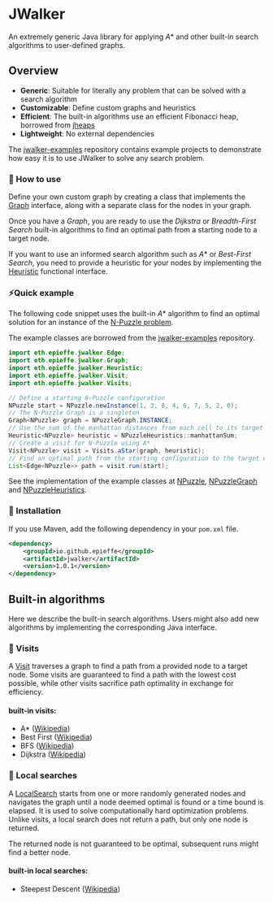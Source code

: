 # JWalker
An extremely generic Java library for applying *A** and other built-in search algorithms to user-defined graphs.

## Overview
- **Generic**: Suitable for literally any problem that can be solved with a search algorithm
- **Customizable**: Define custom graphs and heuristics
- **Efficient**: The built-in algorithms use an efficient Fibonacci heap, borrowed from [jheaps](https://github.com/d-michail/jheaps)
- **Lightweight**: No external dependencies

The [jwalker-examples](https://github.com/epieffe/jwalker-examples) repository contains example projects to demonstrate how easy it is to use JWalker to solve any search problem.

### 🤌 How to use
Define your own custom graph by creating a class that implements the [Graph](src/main/java/eth/epieffe/jwalker/Graph.java) interface, along with a separate class for the nodes in your graph.

Once you have a *Graph*, you are ready to use the *Dijkstra* or *Breadth-First Search* built-in algorithms to find an optimal path from a starting node to a target node.

If you want to use an informed search algorithm such as *A** or *Best-First Search*, you need to provide a heuristic for your nodes by implementing the [Heuristic](src/main/java/eth/epieffe/jwalker/Heuristic.java) functional interface.

### ⚡Quick example
The following code snippet uses the built-in *A** algorithm to find an optimal solution for an instance of the [N-Puzzle problem](https://en.wikipedia.org/wiki/15_puzzle).

The example classes are borrowed from the [jwalker-examples](https://github.com/epieffe/jwalker-examples) repository.

```java
import eth.epieffe.jwalker.Edge;
import eth.epieffe.jwalker.Graph;
import eth.epieffe.jwalker.Heuristic;
import eth.epieffe.jwalker.Visit;
import eth.epieffe.jwalker.Visits;

// Define a starting 8-Puzzle configuration
NPuzzle start = NPuzzle.newInstance(1, 3, 8, 4, 6, 7, 5, 2, 0);
// The N-Puzzle Graph is a singleton
Graph<NPuzzle> graph = NPuzzleGraph.INSTANCE;
// Use the sum of the manhattan distances from each cell to its target position as heuristic
Heuristic<NPuzzle> heuristic = NPuzzleHeuristics::manhattanSum;
// Create a visit for N-Puzzle using A*
Visit<NPuzzle> visit = Visits.aStar(graph, heuristic);
// Find an optimal path from the starting configuration to the target configuration
List<Edge<NPuzzle>> path = visit.run(start);
```

See the implementation of the example classes at [NPuzzle](https://github.com/epieffe/jwalker-examples/blob/main/npuzzle/src/main/java/eth/epieffe/jwalker/example/npuzzle/NPuzzle.java), [NPuzzleGraph](https://github.com/epieffe/jwalker-examples/blob/main/npuzzle/src/main/java/eth/epieffe/jwalker/example/npuzzle/NPuzzleGraph.java) and [NPuzzleHeuristics](https://github.com/epieffe/jwalker-examples/blob/main/npuzzle/src/main/java/eth/epieffe/jwalker/example/npuzzle/NPuzzleHeuristics.java).

### 💾 Installation
If you use Maven, add the following dependency in your `pom.xml` file.
```xml
<dependency>
    <groupId>io.github.epieffe</groupId>
    <artifactId>jwalker</artifactId>
    <version>1.0.1</version>
</dependency>
```

## Built-in algorithms
Here we describe the built-in search algorithms. Users might also add new algorithms by implementing the corresponding Java interface.

### 🧠 Visits
A [Visit](src/main/java/eth/epieffe/jwalker/Visit.java) traverses a graph to find a path from a provided node to a target node. Some visits are guaranteed to find a path with the lowest cost possible, while other visits sacrifice path optimality in exchange for efficiency.

#### built-in visits:
- A* ([Wikipedia](https://en.wikipedia.org/wiki/A*_search_algorithm))
- Best First ([Wikipedia](https://en.wikipedia.org/wiki/Best-first_search))
- BFS ([Wikipedia](https://en.wikipedia.org/wiki/Breadth-first_search))
- Dijkstra ([Wikipedia](https://en.wikipedia.org/wiki/Dijkstra%27s_algorithm))

### 🔎 Local searches
A [LocalSearch](src/main/java/eth/epieffe/jwalker/LocalSearch.java) starts from one or more randomly generated nodes and navigates the graph until a node deemed optimal is found or a time bound is elapsed. It is used to solve computationally hard optimization problems. Unlike visits, a local search does not return a path, but only one node is returned.

The returned node is not guaranteed to be optimal, subsequent runs might find a better node.

#### built-in local searches:
- Steepest Descent ([Wikipedia](https://en.wikipedia.org/wiki/Gradient_descent))
